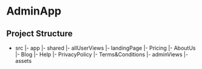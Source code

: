 # AdminApp

## Project Structure

- src
    |- app
        |- shared
        |- allUserViews
            |- landingPage
            |- Pricing
            |- AboutUs
            |- Blog
            |- Help
            |- PrivacyPolicy
            |- Terms&Conditions
        |- adminViews
    |- assets